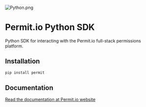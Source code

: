 ![Python.png](imgs/Python.png)
# Permit.io Python SDK

Python SDK for interacting with the Permit.io full-stack permissions platform.

## Installation

```py
pip install permit 
```

## Documentation

[Read the documentation at Permit.io website](https://docs.permit.io/sdk/python/quickstart-python)
